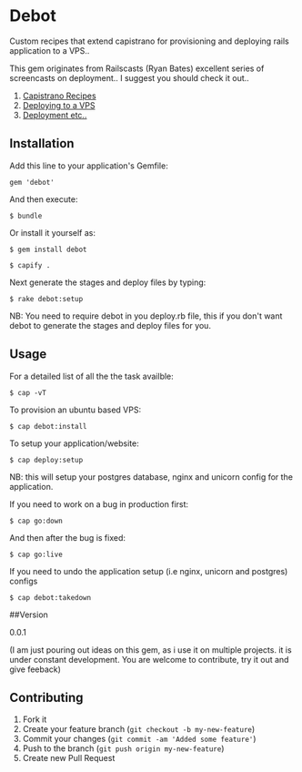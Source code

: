 # Debot

Custom recipes that extend capistrano for provisioning and deploying rails application to a VPS..

This gem originates from Railscasts (Ryan Bates) excellent series of screencasts on deployment.. I
 suggest you should check it out..

1. [Capistrano Recipes](http://railscasts.com/episodes/337-capistrano-recipes)
2. [Deploying to a VPS](http://railscasts.com/episodes/335-deploying-to-a-vps)
3. [Deployment etc..](http://railscasts.com/?tag_id=21)

## Installation

Add this line to your application's Gemfile:

    gem 'debot'

And then execute:

    $ bundle

Or install it yourself as:

    $ gem install debot
    
    $ capify .
    
Next generate the stages and deploy files by typing:

    $ rake debot:setup
    
NB: You need to require debot in you deploy.rb file, this if you don't want debot to generate the stages and deploy files for you.


## Usage
For a detailed list of all the the task availble:

    $ cap -vT

To provision an ubuntu based VPS:

    $ cap debot:install

To setup your application/website:

    $ cap deploy:setup
    
NB: this will setup your postgres database, nginx and unicorn config for the application.

If you need to work on a bug  in production first:

    $ cap go:down
    
And then after the bug is fixed:

    $ cap go:live
    
If you need to undo the application setup (i.e nginx, unicorn and postgres) configs

    $ cap debot:takedown

##Version

0.0.1

(I am just pouring out ideas on this gem, as i use it on multiple projects. it is under constant development. You are welcome to contribute, try it out and give feeback)

## Contributing

1. Fork it
2. Create your feature branch (`git checkout -b my-new-feature`)
3. Commit your changes (`git commit -am 'Added some feature'`)
4. Push to the branch (`git push origin my-new-feature`)
5. Create new Pull Request
